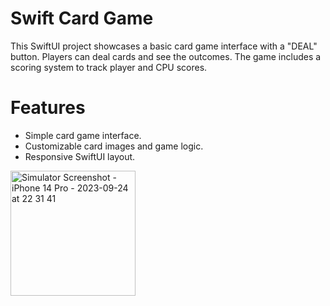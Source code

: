 # Swift Card Game

This SwiftUI project showcases a basic card game interface with a "DEAL" button. Players can deal cards and see the outcomes. The game includes a scoring system to track player and CPU scores.

# Features
- Simple card game interface.
- Customizable card images and game logic.
- Responsive SwiftUI layout.

<img src="https://user-images.githubusercontent.com/107211461/270206843-bbce5441-03a5-4c95-9a50-97f73b269eb1.png" alt="Simulator Screenshot - iPhone 14 Pro - 2023-09-24 at 22 31 41" width="200">
